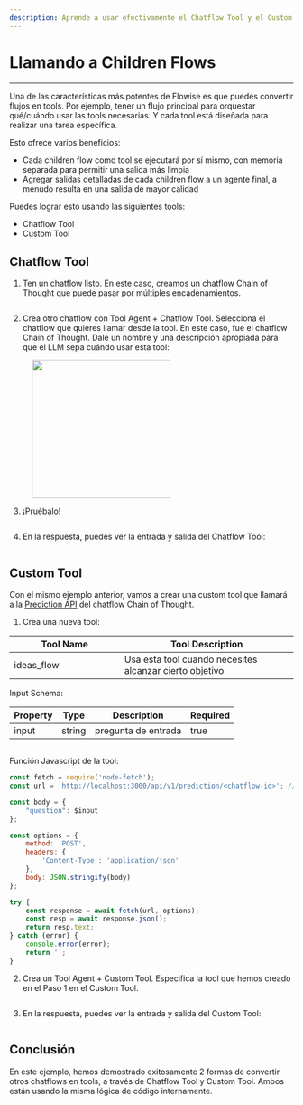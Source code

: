 ```yaml
---
description: Aprende a usar efectivamente el Chatflow Tool y el Custom Tool
---
```


# Llamando a Children Flows

***

Una de las características más potentes de Flowise es que puedes convertir flujos en tools. Por ejemplo, tener un flujo principal para orquestar qué/cuándo usar las tools necesarias. Y cada tool está diseñada para realizar una tarea específica.

Esto ofrece varios beneficios:

* Cada children flow como tool se ejecutará por sí mismo, con memoria separada para permitir una salida más limpia
* Agregar salidas detalladas de cada children flow a un agente final, a menudo resulta en una salida de mayor calidad

Puedes lograr esto usando las siguientes tools:

* Chatflow Tool
* Custom Tool

## Chatflow Tool

1. Ten un chatflow listo. En este caso, creamos un chatflow Chain of Thought que puede pasar por múltiples encadenamientos.

<figure><img src="../.gitbook/assets/image (169).png" alt=""><figcaption></figcaption></figure>

2. Crea otro chatflow con Tool Agent + Chatflow Tool. Selecciona el chatflow que quieres llamar desde la tool. En este caso, fue el chatflow Chain of Thought. Dale un nombre y una descripción apropiada para que el LLM sepa cuándo usar esta tool:

<figure><img src="../.gitbook/assets/image (35).png" alt="" width="245"><figcaption></figcaption></figure>

3. ¡Pruébalo!

<figure><img src="../.gitbook/assets/image (168).png" alt=""><figcaption></figcaption></figure>

4. En la respuesta, puedes ver la entrada y salida del Chatflow Tool:

<figure><img src="../.gitbook/assets/image (170).png" alt=""><figcaption></figcaption></figure>

## Custom Tool

Con el mismo ejemplo anterior, vamos a crear una custom tool que llamará a la [Prediction API](../using-flowise/api.md#prediction-api) del chatflow Chain of Thought.

1. Crea una nueva tool:

<table><thead><tr><th width="180">Tool Name</th><th>Tool Description</th></tr></thead><tbody><tr><td>ideas_flow</td><td>Usa esta tool cuando necesites alcanzar cierto objetivo</td></tr></tbody></table>

Input Schema:

<table><thead><tr><th>Property</th><th>Type</th><th>Description</th><th data-type="checkbox">Required</th></tr></thead><tbody><tr><td>input</td><td>string</td><td>pregunta de entrada</td><td>true</td></tr></tbody></table>

<figure><img src="../.gitbook/assets/image (95) (1).png" alt=""><figcaption></figcaption></figure>

Función Javascript de la tool:

```javascript
const fetch = require('node-fetch');
const url = 'http://localhost:3000/api/v1/prediction/<chatflow-id>'; // reemplazar con el id específico del chatflow

const body = {
	"question": $input
};

const options = {
	method: 'POST',
	headers: {
		'Content-Type': 'application/json'
	},
	body: JSON.stringify(body)
};

try {
	const response = await fetch(url, options);
	const resp = await response.json();
	return resp.text;
} catch (error) {
	console.error(error);
	return '';
}
```

2. Crea un Tool Agent + Custom Tool. Especifica la tool que hemos creado en el Paso 1 en el Custom Tool.

<figure><img src="../.gitbook/assets/image (97).png" alt=""><figcaption></figcaption></figure>

3. En la respuesta, puedes ver la entrada y salida del Custom Tool:

<figure><img src="../.gitbook/assets/image (99).png" alt=""><figcaption></figcaption></figure>

## Conclusión

En este ejemplo, hemos demostrado exitosamente 2 formas de convertir otros chatflows en tools, a través de Chatflow Tool y Custom Tool. Ambos están usando la misma lógica de código internamente.
